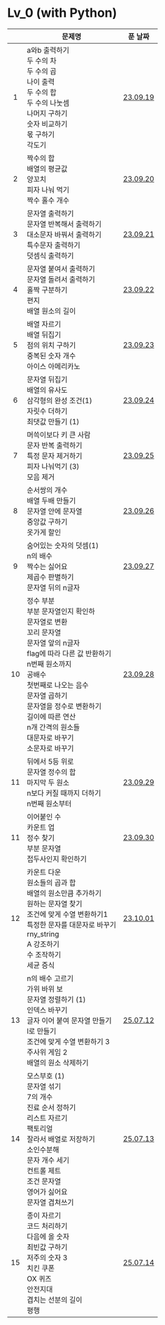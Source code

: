 # Lv_0 (with Python)

|     | 문제명                                                                                                                                                                                                                                                                                                   |         푼 날짜         |
| :-: | -------------------------------------------------------------------------------------------------------------------------------------------------------------------------------------------------------------------------------------------------------------------------------------------------------- | :---------------------: |
|  1  | a와b 출력하기<br>두 수의 차<br>두 수의 곱<br>나이 출력<br>두 수의 합<br>두 수의 나눗셈<br>나머지 구하기<br>숫자 비교하기<br>몫 구하기<br>각도기                                                                                                                                                          | [23.09.19](./230919.py) |
|  2  | 짝수의 합<br>배열의 평균값<br>양꼬치<br>피자 나눠 먹기<br>짝수 홀수 개수                                                                                                                                                                                                                                 | [23.09.20](./230920.py) |
|  3  | 문자열 출력하기<br>문자열 반복해서 출력하기<br>대소문자 바꿔서 출력하기<br>특수문자 출력하기<br>덧셈식 출력하기                                                                                                                                                                                          | [23.09.21](./230921.py) |
|  4  | 문자열 붙여서 출력하기<br>문자열 돌려서 출력하기<br>홀짝 구분하기<br>편지<br>배열 원소의 길이                                                                                                                                                                                                            | [23.09.22](./230922.py) |
|  5  | 배열 자르기<br>배열 뒤집기<br>점의 위치 구하기<br>중복된 숫자 개수<br>아이스 아메리카노                                                                                                                                                                                                                  | [23.09.23](./230923.py) |
|  6  | 문자열 뒤집기<br>배열의 유사도<br>삼각형의 완성 조건(1)<br>자릿수 더하기<br>최댓값 만들기 (1)                                                                                                                                                                                                            | [23.09.24](./230924.py) |
|  7  | 머쓱이보다 키 큰 사람<br>문자 반복 출력하기<br>특정 문자 제거하기<br>피자 나눠먹기 (3)<br>모음 제거                                                                                                                                                                                                      | [23.09.25](./230925.py) |
|  8  | 순서쌍의 개수<br>배열 두배 만들기<br>문자열 안에 문자열<br>중앙값 구하기<br>옷가게 할인                                                                                                                                                                                                                  | [23.09.26](./230926.py) |
|  9  | 숨어있는 숫자의 덧셈(1)<br>n의 배수<br>짝수는 싫어요<br>제곱수 판별하기<br>문자열 뒤의 n글자                                                                                                                                                                                                             | [23.09.27](./230927.py) |
| 10  | 정수 부분<br>부분 문자열인지 확인하<br>문자열로 변환<br>꼬리 문자열<br>문자열 앞의 n글자<br>flag에 따라 다른 값 반환하기<br>n번째 원소까지<br>공배수<br>첫번째로 나오는 음수<br>문자열 곱하기<br>문자열을 정수로 변환하기<br>길이에 따른 연산<br>n개 간격의 원소들<br>대문자로 바꾸기<br>소문자로 바꾸기 | [23.09.28](./230928.py) |
| 11  | 뒤에서 5등 위로<br>문자열 정수의 합<br>마지막 두 원소<br>n보다 커질 때까지 더하기<br>n번째 원소부터                                                                                                                                                                                                      | [23.09.29](./230929.py) |
| 11  | 이어붙인 수<br>카운트 업<br>정수 찾기<br>부분 문자열<br>접두사인지 확인하기                                                                                                                                                                                                                              | [23.09.30](./230930.py) |
| 12  | 카운트 다운<br>원소들의 곱과 합<br>배열의 원소만큼 추가하기<br>원하는 문자열 찾기<br>조건에 맞게 수열 변환하기1<br>특정한 문자를 대문자로 바꾸기<br>rny_string<br>A 강조하기<br>수 조작하기<br>세균 증식                                                                                                 | [23.10.01](./231001.py) |
| 13  | n의 배수 고르기<br>가위 바위 보<br>문자열 정렬하기 (1)<br>인덱스 바꾸기<br>글자 이어 붙여 문자열 만들기<br>l로 만들기<br>조건에 맞게 수열 변환하기 3<br>주사위 게임 2<br>배열의 원소 삭제하기                                                                                                            | [25.07.12](./250712.js) |
| 14  | 모스부호 (1)<br>문자열 섞기<br>7의 개수<br>진료 순서 정하기<br>리스트 자르기<br>팩토리얼<br>잘라서 배열로 저장하기<br>소인수분해<br>문자 개수 세기<br>컨트롤 제트<br>조건 문자열<br>영어가 싫어요<br>문자열 겹쳐쓰기                                                                                     | [25.07.13](./250713.js) |
| 15  | 종이 자르기<br>코드 처리하기<br>다음에 올 숫자<br>최빈값 구하기<br>저주의 숫자 3<br>치킨 쿠폰<br>OX 퀴즈<br>안전지대<br>겹치는 선분의 길이<br>평행                                                                                                                                                       | [25.07.14](./250714.js) |
